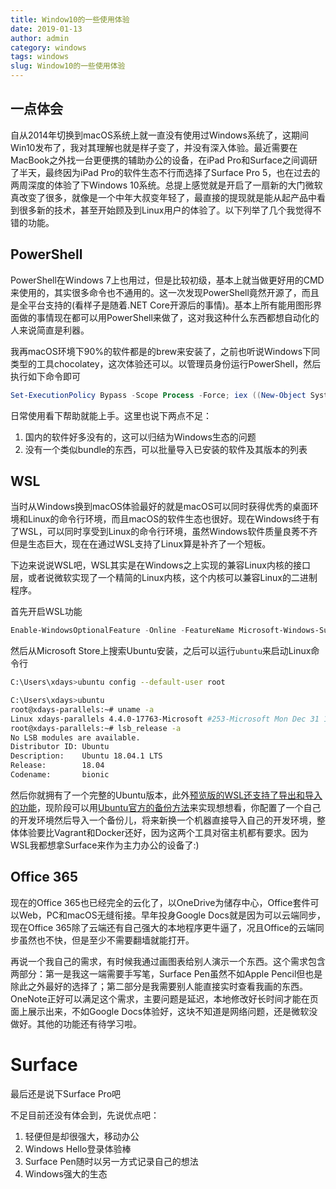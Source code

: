```yaml
---
title: Window10的一些使用体验
date: 2019-01-13
author: admin
category: windows
tags: windows
slug: Window10的一些使用体验
---
```


## 一点体会

自从2014年切换到macOS系统上就一直没有使用过Windows系统了，这期间Win10发布了，我对其理解也就是样子变了，并没有深入体验。最近需要在MacBook之外找一台更便携的辅助办公的设备，在iPad Pro和Surface之间调研了半天，最终因为iPad Pro的软件生态不行而选择了Surface Pro 5，也在过去的两周深度的体验了下Windows 10系统。总提上感觉就是开启了一扇新的大门微软真改变了很多，就像是一个中年大叔变年轻了，最直接的提现就是能从起产品中看到很多新的技术，甚至开始顾及到Linux用户的体验了。以下列举了几个我觉得不错的功能。



## PowerShell

PowerShell在Windows 7上也用过，但是比较初级，基本上就当做更好用的CMD来使用的，其实很多命令也不通用的。这一次发现PowerShell竟然开源了，而且是全平台支持的(看样子是随着.NET Core开源后的事情)。基本上所有能用图形界面做的事情现在都可以用PowerShell来做了，这对我这种什么东西都想自动化的人来说简直是利器。

我再macOS环境下90%的软件都是的brew来安装了，之前也听说Windows下同类型的工具chocolatey，这次体验还可以。以管理员身份运行PowerShell，然后执行如下命令即可

```powershell
Set-ExecutionPolicy Bypass -Scope Process -Force; iex ((New-Object System.Net.WebClient).DownloadString('https://chocolatey.org/install.ps1'))
```

日常使用看下帮助就能上手。这里也说下两点不足：

1. 国内的软件好多没有的，这可以归结为Windows生态的问题
2. 没有一个类似bundle的东西，可以批量导入已安装的软件及其版本的列表



## WSL

当时从Windows换到macOS体验最好的就是macOS可以同时获得优秀的桌面环境和Linux的命令行环境，而且macOS的软件生态也很好。现在Windows终于有了WSL，可以同时享受到Linux的命令行环境，虽然Windows软件质量良莠不齐但是生态巨大，现在在通过WSL支持了Linux算是补齐了一个短板。

下边来说说WSL吧，WSL其实是在Windows之上实现的兼容Linux内核的接口层，或者说微软实现了一个精简的Linux内核，这个内核可以兼容Linux的二进制程序。

首先开启WSL功能

```powershell
Enable-WindowsOptionalFeature -Online -FeatureName Microsoft-Windows-Subsystem-Linux
```

然后从Microsoft Store上搜索Ubuntu安装，之后可以运行`ubuntu`来启动Linux命令行

```bash
C:\Users\xdays>ubuntu config --default-user root

C:\Users\xdays>ubuntu
root@xdays-parallels:~# uname -a
Linux xdays-parallels 4.4.0-17763-Microsoft #253-Microsoft Mon Dec 31 17:49:00 PST 2018 x86_64 x86_64 x86_64 GNU/Linux
root@xdays-parallels:~# lsb_release -a
No LSB modules are available.
Distributor ID: Ubuntu
Description:    Ubuntu 18.04.1 LTS
Release:        18.04
Codename:       bionic
```

然后你就拥有了一个完整的Ubuntu版本，此外[预览版的WSL还支持了导出和导入的功能](https://docs.microsoft.com/en-us/windows/wsl/release-notes#build-18305)，现阶段可以用[Ubuntu官方的备份方法](https://help.ubuntu.com/community/BackupYourSystem/TAR)来实现想想看，你配置了一个自己的开发环境然后导入一个备份儿，将来新换一个机器直接导入自己的开发环境，整体体验要比Vagrant和Docker还好，因为这两个工具对宿主机都有要求。因为WSL我都想拿Surface来作为主力办公的设备了:)



## Office 365

现在的Office 365也已经完全的云化了，以OneDrive为储存中心，Office套件可以Web，PC和macOS无缝衔接。早年投身Google Docs就是因为可以云端同步，现在Office 365除了云端还有自己强大的本地程序更牛逼了，况且Office的云端同步虽然也不快，但是至少不需要翻墙就能打开。

再说一个我自己的需求，有时候我通过画图表给别人演示一个东西。这个需求包含两部分：第一是我这一端需要手写笔，Surface Pen虽然不如Apple Pencil但也是除此之外最好的选择了；第二部分是我需要别人能直接实时查看我画的东西。OneNote正好可以满足这个需求，主要问题是延迟，本地修改好长时间才能在页面上展示出来，不如Google Docs体验好，这块不知道是网络问题，还是微软没做好。其他的功能还有待学习啦。



# Surface

最后还是说下Surface Pro吧

不足目前还没有体会到，先说优点吧：

1. 轻便但是却很强大，移动办公
2. Windows Hello登录体验棒
3. Surface Pen随时以另一方式记录自己的想法
4. Windows强大的生态


